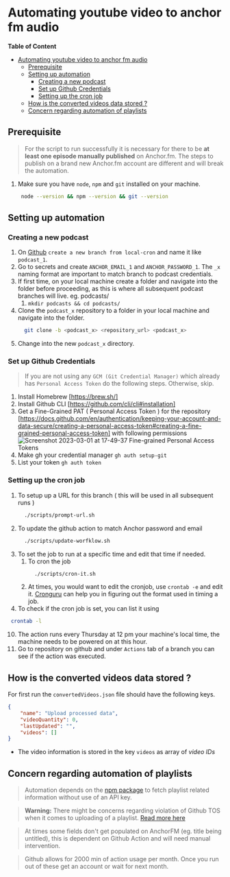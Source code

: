 # Automating youtube video to anchor fm audio

**Table of Content**
- [Automating youtube video to anchor fm audio](#automating-youtube-video-to-anchor-fm-audio)
  - [Prerequisite](#prerequisite)
  - [Setting up automation](#setting-up-automation)
    - [Creating a new podcast](#creating-a-new-podcast)
    - [Set up Github Credentials](#set-up-github-credentials)
    - [Setting up the cron job](#setting-up-the-cron-job)
  - [How is the converted videos data stored ?](#how-is-the-converted-videos-data-stored-)
  - [Concern regarding automation of playlists](#concern-regarding-automation-of-playlists)

## Prerequisite 

> For the script to run successfully it is necessary for there to be **at least one episode manually published** on Anchor.fm. The steps to publish on a brand new Anchor.fm account are different and will break the automation.

1. Make sure you have `node`, `npm` and `git` installed on your machine.

   ```bash
    node --version && npm --version && git --version
   ```
## Setting up automation

### Creating a new podcast

1. On [Github](github.com) `create a new branch from local-cron` and name it like `podcast_1`. 
2. Go to secrets and create `ANCHOR_EMAIL_1` and `ANCHOR_PASSWORD_1`. The `_x` naming format are important to match branch to podcast credentials.
3. If first time, on your local machine create a folder and navigate into the folder before proceeding, as this is where all subsequent podcast branches will live. eg. podcasts/
   1. `mkdir podcasts && cd podcasts/`
4. Clone the `podcast_x` repository to a folder in your local machine and navigate into the folder.
    ```bash
      git clone -b <podcast_x> <repository_url> <podcast_x>
    ```
5. Change into the new `podcast_x` directory.

### Set up Github Credentials

> If you are not using any `GCM (Git Credential Manager)` which already has `Personal Access Token` do the following steps. Otherwise, skip.

1. Install Homebrew [https://brew.sh/]
2. Install Github CLI [https://github.com/cli/cli#installation]
3. Get a Fine-Grained PAT ( Personal Access Token ) for the repository [https://docs.github.com/en/authentication/keeping-your-account-and-data-secure/creating-a-personal-access-token#creating-a-fine-grained-personal-access-token] with following permissions  
![Screenshot 2023-03-01 at 17-49-37 Fine-grained Personal Access Tokens](https://user-images.githubusercontent.com/34445750/222138260-a80aecff-9325-46b4-8020-6978826a0c50.png)
4. Make gh your credential manager  `gh auth setup-git`
5. List your token `gh auth token`

### Setting up the cron job
 
1. To setup up a URL for this branch ( this will be used in all subsequent runs )
    ```bash
      ./scripts/prompt-url.sh
    ```
2. To update the github action to match Anchor password and email
    ```bash
      ./scripts/update-worfklow.sh
    ```
3.  To set the job to run at a specific time and edit that time if needed.
    1.  To cron the job 
        ```bash
          ./scripts/cron-it.sh
        ``` 
    2.  At times, you would want to edit the cronjob, use `crontab -e` and edit it. [Cronguru](https://crontab.guru/) can help you in figuring out the format used in timing a job.
9.  To check if the cron job is set, you can list it using
   ```bash
    crontab -l
   ```
10. The action runs every Thursday at 12 pm your machine's local time, the machine needs to be powered on at this hour.
11. Go to repository on github and under `Actions` tab of a branch you can see if the action was executed.

## How is the converted videos data stored ?

For first run the `convertedVideos.json` file should have the following keys. 

```json
{
    "name": "Upload processed data",
    "videoQuantity": 0,
    "lastUpdated": "",
    "videos": []
}
```

- The video information is stored in the key `videos` as array of _video IDs_

## Concern regarding automation of playlists

> Automation depends on the [npm package](https://www.npmjs.com/package/@fabricio-191/youtube) to fetch playlist related information without use of an API key.

> **Warning:** There might be concerns regarding violation of Github TOS when it comes to uploading of a playlist. [Read more here](https://github.com/Schrodinger-Hat/youtube-to-anchorfm#how-to-upload-a-youtube-playlist-to-anchorfm-using-this-script)

> At times some fields don't get populated on AnchorFM (eg. title being untitled), this is dependent on Github Action and will need manual intervention.

> Github allows for 2000 min of action usage per month. Once you run out of these get an account or wait for next month.

<!-- ### Processing a playlist

> Using an example [playlist](https://www.youtube.com/watch?v=ABbDB6xri8o&list=PLrAXtmErZgOcl7mvyfkQTHFnOGZxWtN55)

- To process all of them do as recommened [here](https://github.com/Schrodinger-Hat/youtube-to-anchorfm#how-to-upload-a-youtube-playlist-to-anchorfm-using-this-script) 

https://github.com/cli/cli/blob/trunk/docs/install_linux.md

Homebrew seems to be having some problem with their installation script, more like their repositories are having issues.
Or may be it is Github's issue nonetheless curl timesout

Push Issue
https://github.com/community/community/discussions/37103
-->
